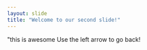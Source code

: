 ```yaml
---
layout: slide
title: "Welcome to our second slide!"
---
```

"this is awesome
Use the left arrow to go back!
